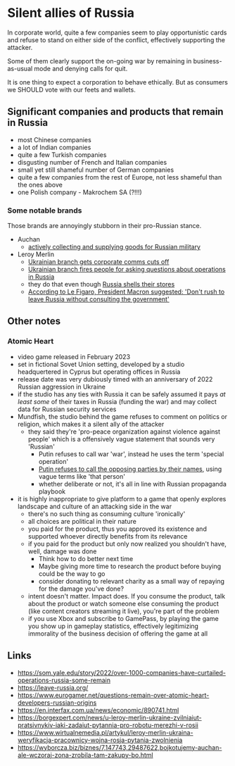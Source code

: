 # Silent allies of Russia

In corporate world, quite a few companies seem to play opportunistic cards and refuse to stand on either side of the conflict, effectively supporting the attacker.

Some of them clearly support the on-going war by remaining in business-as-usual mode and denying calls for quit.

It is one thing to expect a corporation to behave ethically. But as consumers we SHOULD vote with our feets and wallets.

## Significant companies and products that remain in Russia

- most Chinese companies
- a lot of Indian companies
- quite a few Turkish companies
- disgusting number of French and Italian companies
- small yet still shameful number of German companies
- quite a few companies from the rest of Europe, not less shameful than the ones above
- one Polish company - Makrochem SA (?!!!)

### Some notable brands

Those brands are annoyingly stubborn in their pro-Russian stance.

- Auchan
  - [actively collecting and supplying goods for Russian military](https://www.ukrinform.net/rubric-crime/3671365-exposed-auchan-subsidiary-supplied-goods-to-russian-military-aided-mobilization-effort.html)
- Leroy Merlin
  - [Ukrainian branch gets corporate comms cuts off](https://www.business-humanrights.org/en/latest-news/france-leroy-merlin-disconnected-ukrainian-office-from-corporate-communication-but-continues-to-wrk-in-russia/)
  - [Ukrainian branch fires people for asking questions about operations in Russia](https://borgexpert.com/news/u-leroy-merlin-ukraine-zvilniaiut-pratsivnykiv-iaki-zadaiut-pytannia-pro-robotu-merezhi-v-rosii)
  - they do that even though [Russia shells their stores](https://www.nytimes.com/2022/03/25/business/leroy-merlin-ukraine-russia.html)
  - [According to Le Figaro, President Macron suggested: 'Don't rush to leave Russia without consulting the government'](https://czyztak.pl/kategoria/gospodarka/biznes-nie-rusza-sie-z-moskwy-macron-nie-spieszcie-sie-z-wyjazdem-z-rosji/)

## Other notes

### Atomic Heart

- video game released in February 2023
- set in fictional Sovet Union setting, developed by a studio headquertered in Cyprus but operating offices in Russia
- release date was very dubiously timed with an anniversary of 2022 Russian aggression in Ukraine
- if the studio has any ties with Russia it can be safely assumed it pays _at least some_ of their taxes in Russia (funding the war) and may collect data for Russian security services
- Mundfish, the studio behind the game refuses to comment on politics or religion, which makes it a silent ally of the attacker
  - they said they're 'pro-peace organization against violence against people' which is a offensively vague statement that sounds very 'Russian'
    - Putin refuses to call war 'war', instead he uses the term 'special operation'
    - [Putin refuses to call the opposing parties by their names](https://www.youtube.com/watch?v=fOD3D-zP94o), using vague terms like 'that person'
    - whether deliberate or not, it's all in line with Russian propaganda playbook
- it is highly inappropriate to give platform to a game that openly explores landscape and culture of an attacking side in the war
  - there's no such thing as consuming culture 'ironically'
  - all choices are political in their nature
  - you paid for the product, thus you approved its existence and supported whoever directly benefits from its relevance
  - if you paid for the product but only now realized you shouldn't have, well, damage was done
    - Think how to do better next time
    - Maybe giving more time to research the product before buying could be the way to go
    - consider donating to relevant charity as a small way of repaying for the damage you've done?
  - intent doesn't matter. Impact does. If you consume the product, talk about the product or watch someone else consuming the product (like content creators streaming it live), you're part of the problem
  - if you use Xbox and subscribe to GamePass, by playing the game you show up in gameplay statistics, effectively legitimizing immorality of the business decision of offering the game at all

## Links

- https://som.yale.edu/story/2022/over-1000-companies-have-curtailed-operations-russia-some-remain
- https://leave-russia.org/
- https://www.eurogamer.net/questions-remain-over-atomic-heart-developers-russian-origins
- https://en.interfax.com.ua/news/economic/890741.html
- https://borgexpert.com/news/u-leroy-merlin-ukraine-zvilniaiut-pratsivnykiv-iaki-zadaiut-pytannia-pro-robotu-merezhi-v-rosii
- https://www.wirtualnemedia.pl/artykul/leroy-merlin-ukraina-weryfikacja-pracownicy-wojna-rosja-pytania-zwolnienia
- https://wyborcza.biz/biznes/7,147743,29487622,bojkotujemy-auchan-ale-wczoraj-zona-zrobila-tam-zakupy-bo.html
